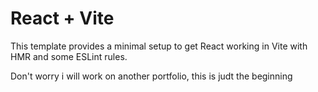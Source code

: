 # React + Vite

This template provides a minimal setup to get React working in Vite with HMR and some ESLint rules.

Don't worry i will work on another portfolio, this is judt the beginning

